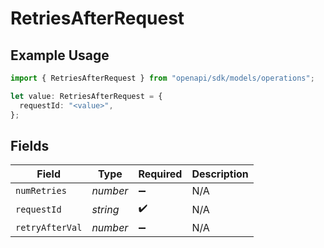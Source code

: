 # RetriesAfterRequest

## Example Usage

```typescript
import { RetriesAfterRequest } from "openapi/sdk/models/operations";

let value: RetriesAfterRequest = {
  requestId: "<value>",
};
```

## Fields

| Field              | Type               | Required           | Description        |
| ------------------ | ------------------ | ------------------ | ------------------ |
| `numRetries`       | *number*           | :heavy_minus_sign: | N/A                |
| `requestId`        | *string*           | :heavy_check_mark: | N/A                |
| `retryAfterVal`    | *number*           | :heavy_minus_sign: | N/A                |